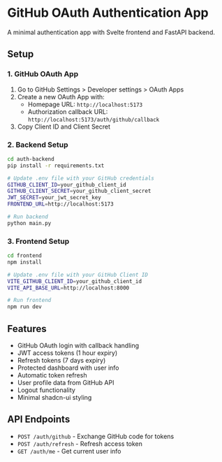 # GitHub OAuth Authentication App

A minimal authentication app with Svelte frontend and FastAPI backend.

## Setup

### 1. GitHub OAuth App
1. Go to GitHub Settings > Developer settings > OAuth Apps
2. Create a new OAuth App with:
   - Homepage URL: `http://localhost:5173`
   - Authorization callback URL: `http://localhost:5173/auth/github/callback`
3. Copy Client ID and Client Secret

### 2. Backend Setup
```bash
cd auth-backend
pip install -r requirements.txt

# Update .env file with your GitHub credentials
GITHUB_CLIENT_ID=your_github_client_id
GITHUB_CLIENT_SECRET=your_github_client_secret
JWT_SECRET=your_jwt_secret_key
FRONTEND_URL=http://localhost:5173

# Run backend
python main.py
```

### 3. Frontend Setup
```bash
cd frontend
npm install

# Update .env file with your GitHub Client ID
VITE_GITHUB_CLIENT_ID=your_github_client_id
VITE_API_BASE_URL=http://localhost:8000

# Run frontend
npm run dev
```

## Features

- GitHub OAuth login with callback handling
- JWT access tokens (1 hour expiry)
- Refresh tokens (7 days expiry)
- Protected dashboard with user info
- Automatic token refresh
- User profile data from GitHub API
- Logout functionality
- Minimal shadcn-ui styling

## API Endpoints

- `POST /auth/github` - Exchange GitHub code for tokens
- `POST /auth/refresh` - Refresh access token
- `GET /auth/me` - Get current user info